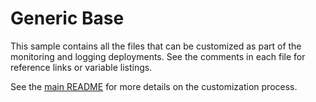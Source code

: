 # Generic Base

This sample contains all the files that can be customized as part of the
monitoring and logging deployments. See the comments in each file for reference
links or variable listings.

See the [main README](../../README.md#customization) for more details on the
customization process.
